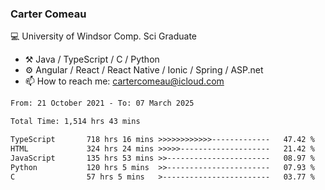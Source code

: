 ### Carter Comeau

💻 University of Windsor Comp. Sci Graduate

- ⚒️ Java / TypeScript / C / Python
- ⚙️ Angular / React / React Native / Ionic / Spring / ASP.net
- 📫 How to reach me: cartercomeau@icloud.com

<!--START_SECTION:waka-->

```txt
From: 21 October 2021 - To: 07 March 2025

Total Time: 1,514 hrs 43 mins

TypeScript       718 hrs 16 mins >>>>>>>>>>>>-------------   47.42 %
HTML             324 hrs 24 mins >>>>>--------------------   21.42 %
JavaScript       135 hrs 53 mins >>-----------------------   08.97 %
Python           120 hrs 5 mins  >>-----------------------   07.93 %
C                57 hrs 5 mins   >------------------------   03.77 %
```

<!--END_SECTION:waka-->
